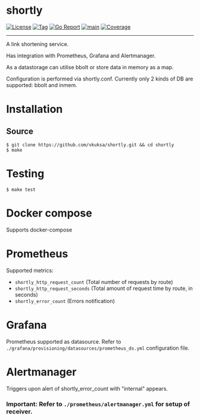 # shortly
[![License](https://img.shields.io/github/license/vkuksa/shortly)](https://github.com/vkuksa/shortly/blob/main/LICENSE)
[![Tag](https://img.shields.io/github/v/tag/vkuksa/shortly)](https://github.com/vkuksa/shortly/tags)
[![Go Report](https://goreportcard.com/badge/github.com/vkuksa/shortly)](https://goreportcard.com/report/github.com/vkuksa/shortly)
[![main](https://github.com/vkuksa/shortly/actions/workflows/main.yaml/badge.svg)](https://github.com/vkuksa/shortly/actions/workflows/main.yaml)
[![Coverage](https://codecov.io/gh/vkuksa/shortly/branch/dev/graph/badge.svg)](https://codecov.io/gh/vkuksa/shortly)

---

A link shortening service.

Has integration with Prometheus, Grafana and Alertmanager.

As a datastorage can utilise bbolt or store data in memory as a map.

Configuration is performed via shortly.conf.
Currently only 2 kinds of DB are supported: bbolt and inmem.

# Installation

## Source
```console
$ git clone https://github.com/vkuksa/shortly.git && cd shortly
$ make
```

# Testing
```console
$ make test
```

# Docker compose
Supports docker-compose

# Prometheus
Supported metrics:
- `shortly_http_request_count` (Total number of requests by route) 
- `shortly_http_request_seconds` (Total amount of request time by route, in seconds)
- `shortly_error_count` (Errors notification)

# Grafana
Prometheus supported as datasource. Refer to `./grafana/provisioning/datasources/prometheus_ds.yml` configuration file.

# Alertmanager
Triggers upon alert of shortly_error_count with "internal" appears.

### Important: Refer to `./prometheus/alertmanager.yml` for setup of receiver.
